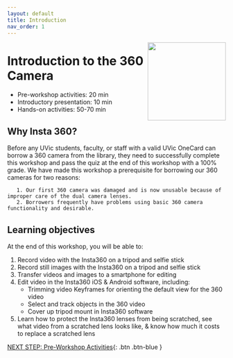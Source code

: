 ```yaml
---
layout: default
title: Introduction 
nav_order: 1
---
```

<img src="Insta.01" style="float:right;width:180px;height:180px;">

# Introduction to the 360 Camera 

- Pre-workshop activities: 20 min 
- Introductory presentation: 10 min
- Hands-on activities: 50-70 min

## Why Insta 360? 

Before any UVic students, faculty, or staff with a valid UVic OneCard can borrow a 360 camera from the library, they need to successfully complete this workshop and pass the quiz at the end of this workshop with a 100% grade. We have made this workshop a prerequisite for borrowing our 360 cameras for two reasons:

       1. Our first 360 camera was damaged and is now unusable because of improper care of the dual camera lenses.
       2. Borrowers frequently have problems using basic 360 camera functionality and desirable.

## Learning objectives

At the end of this workshop, you will be able to:

1. Record video with the Insta360 on a tripod and selfie stick
2. Record still images with the Insta360 on a tripod and selfie stick
3. Transfer videos and images to a smartphone for editing
4. Edit video in the Insta360 iOS & Android software, including:
    - Trimming video Keyframes for orienting the default view for the 360 video
    - Select and track objects in the 360 video
    - Cover up tripod mount in Insta360 software
9. Learn how to protect the Insta360 lenses from being scratched, see what video from a scratched lens looks like, & know how much it costs to replace a scratched lens

[NEXT STEP: Pre-Workshop Activities](pre-workshop.html){: .btn .btn-blue }
